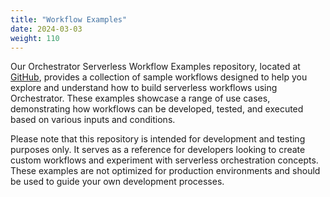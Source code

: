 ```yaml
---
title: "Workflow Examples"
date: 2024-03-03
weight: 110
---
```


Our Orchestrator Serverless Workflow Examples repository, located at [GitHub](https://github.com/rhdhorchestrator/serverless-workflow-examples), provides a collection of sample workflows designed to help you explore and understand how to build serverless workflows using Orchestrator. These examples showcase a range of use cases, demonstrating how workflows can be developed, tested, and executed based on various inputs and conditions.

Please note that this repository is intended for development and testing purposes only. It serves as a reference for developers looking to create custom workflows and experiment with serverless orchestration concepts. These examples are not optimized for production environments and should be used to guide your own development processes.

